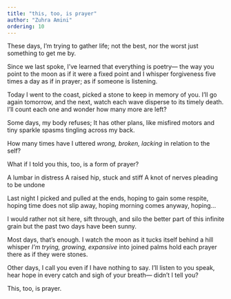 ```yaml
---
title: "this, too, is prayer"
author: "Zuhra Amini"
ordering: 10
---
```


These days, I’m trying to gather life;
not the best, nor the worst
just something to get me by.

Since we last spoke,
I’ve learned that everything is poetry—
the way you point to the moon
as if it were a fixed point and I
whisper forgiveness five times a day
as if in prayer;
as if someone is listening.

Today I went to the coast,
picked a stone to keep in memory of you.
I’ll go again tomorrow, and the next,
watch each wave disperse to its timely death.
I’ll count each one and wonder
how many more are left?

Some days, my body refuses;
It has other plans,
like misfired motors
and tiny sparkle spasms tingling across my back.

How many times have I uttered
_wrong, broken, lacking_
in relation to the self?

What if I told you this, too, is a form of prayer?

A lumbar in distress
A raised hip, stuck and stiff
A knot of nerves pleading to be undone

Last night I picked and pulled
at the ends, hoping
to gain some respite, hoping
time does not slip away, hoping
morning comes anyway, hoping...

I would rather not sit here,
sift through, and silo the better part of this infinite grain
but the past two days have been sunny.

Most days, that’s enough.
I watch the moon as it tucks itself behind a hill
whisper _I’m trying, growing, expansive_ into joined palms
hold each prayer there as if they were stones.

Other days, I call you
even if I have nothing to say.
I’ll listen to you speak,
hear hope in every catch and sigh of your breath—
didn’t I tell you?

This, too, is prayer.
